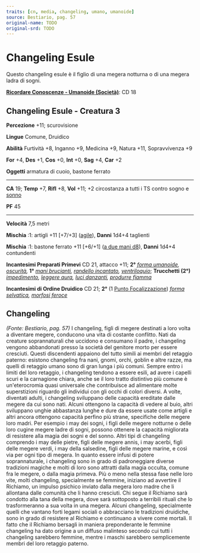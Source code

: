```yaml
---
traits: [cn, media, changeling, umano, umanoide]
source: Bestiario, pag. 57
original-name: TODO
original-srd: TODO
---
```


# Changeling Esule

Questo changeling esule è il figlio di una megera notturna o di una megera ladra
di sogni.

**[Ricordare Conoscenze - Umanoide (Società)](/azioni/ricordare-conoscenze)**:
CD 18

## Changeling Esule - Creatura 3

**Percezione** +11; scurovisione

**Lingue** Comune, Druidico

**Abilità** Furtività +8, Inganno +9, Medicina +9, Natura +11, Sopravvivenza +9

**For** +4, **Des** +1, **Cos** +0, **Int** +0, **Sag** +4, **Car** +2

**Oggetti** armatura di cuoio, bastone ferrato

---

**CA** 19; **Temp** +7, **Rifl** +8, **Vol** +11; +2 circostanza a tutti i TS
contro sogno e [sonno](/tratti/sonno)

**PF** 45

---

**Velocità** 7,5 metri

**Mischia** :1: artigli +11 \[+7/+3] ([agile](/tratti/agile)), **Danni** 1d4+4
taglienti

**Mischia** :1: bastone ferrato +11 \[+6/+1]
([a due mani d8](/tratti/a-due-mani)), **Danni** 1d4+4 contundenti

**Incantesimi Preparati Primevi** CD 21, attacco +11; **2°**
_[forma umanoide](/incantesimi/forma-umanoide),
[oscurità](/incantesimi/oscurita),_ **1°**
_[mani brucianti](/incantesimi/mani-brucianti),
[randello incantato](/incantesimi/randello-incantato),
[ventriloquio](/incantesimi/ventriloquio)_; **Trucchetti (2°)**
_[impedimento](/incantesimi/impedimento),
[leggere aura](/incantesimi/leggere-aura),
[luci danzanti](/incantesimi/luci-danzanti),
[produrre fiamma](/incantesimi/produrre-fiamma)_

**Incantesimi di Ordine Druidico** CD 21; **2°** (1
[Punto Focalizzazione](/incantesimi/incantesimi-focalizzati))
_[forma selvatica](/incantesimi/incantesimi-focalizzati),
[morfosi feroce](/incantesimi/incantesimi-focalizzati)_

## **Changeling**

_(Fonte: Bestiario, pag. 57)_ I changeling, figli di megere destinati a loro
volta a diventare megere, conducono una vita di costante conflitto. Nati da
creature soprannaturali che uccidono e consumano il padre, i changeling vengono
abbandonati presso la società del genitore morto per essere cresciuti. Questi
discendenti appaiono del tutto simili ai membri del retaggio paterno: esistono
changeling fra nani, gnomi, orchi, goblin e altre razze, ma quelli di retaggio
umano sono di gran lunga i più comuni. Sempre entro i limiti del loro retaggio,
i changeling tendono a essere esili, ad avere i capelli scuri e la carnagione
chiara, anche se il loro tratto distintivo più comune è un'eterocromia quasi
universale che contribuisce ad alimentare molte superstizioni riguardo gli
individui con gli occhi di colori diversi. A volte, diventati adulti, i
changeling sviluppano delle capacità ereditate dalle megere da cui sono nati.
Alcuni ottengono la capacità di vedere al buio, altri sviluppano unghie
abbastanza lunghe e dure da essere usate come artigli e altri ancora ottengono
capacità perfino più strane, specifiche delle megere loro madri. Per esempio i
may dei sogni, i figli delle megere notturne o delle loro cugine megere ladre di
sogni, possono ottenere la capacità migliorata di resistere alla magia dei sogni
e del sonno. Altri tipi di changeling comprendo i may delle pietre, figli delle
megere annis, i may acerbi, figli delle megere verdi, i may della salsedine,
figli delle megere marine, e così via per ogni tipo di megera. In quanto essere
infusi di potere soprannaturale, i changeling sono in grado di padroneggiare
diverse tradizioni magiche e molti di loro sono attratti dalla magia occulta,
comune fra le megere, o dalla magia primeva. Più o meno nella stessa fase nelle
loro vite, molti changeling, specialmente se femmine, iniziano ad avvertire il
Richiamo, un impulso psichico inviato dalla megera loro madre che li allontana
dalle comunità che li hanno cresciuti. Chi segue il Richiamo sarà condotto alla
tana della megera, dove sarà sottoposto a terribili rituali che lo
trasformeranno a sua volta in una megera. Alcuni changeling, specialmente quelli
che vantano forti legami sociali o abbracciano le tradizioni druidiche, sono in
grado di resistere al Richiamo e continuano a vivere come mortali. Il fatto che
il Richiamo bersagli in maniera preponderante le femmine changeling ha dato
origine a un diffuso malinteso secondo cui tutti i changeling sarebbero femmine,
mentre i maschi sarebbero semplicemente membri del loro retaggio paterno.
